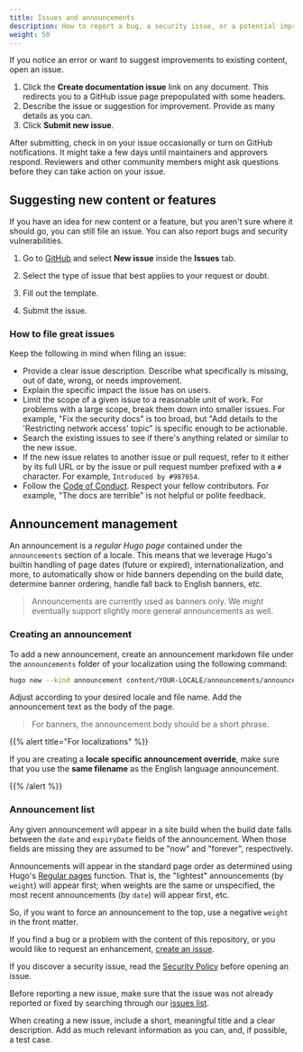 ```yaml
---
title: Issues and announcements
description: How to report a bug, a security issue, or a potential improvement.
weight: 50
---
```


If you notice an error or want to suggest improvements to existing content, open
an issue.

1. Click the **Create documentation issue** link on any document. This redirects
   you to a GitHub issue page prepopulated with some headers.
2. Describe the issue or suggestion for improvement. Provide as many details as
   you can.
3. Click **Submit new issue**.

After submitting, check in on your issue occasionally or turn on GitHub
notifications. It might take a few days until maintainers and approvers respond.
Reviewers and other community members might ask questions before they can take
action on your issue.

## Suggesting new content or features

If you have an idea for new content or a feature, but you aren't sure where it
should go, you can still file an issue. You can also report bugs and security
vulnerabilities.

1. Go to
   [GitHub](https://github.com/open-telemetry/opentelemetry.io/issues/new/) and
   select **New issue** inside the **Issues** tab.

1. Select the type of issue that best applies to your request or doubt.

1. Fill out the template.

1. Submit the issue.

### How to file great issues

Keep the following in mind when filing an issue:

- Provide a clear issue description. Describe what specifically is missing, out
  of date, wrong, or needs improvement.
- Explain the specific impact the issue has on users.
- Limit the scope of a given issue to a reasonable unit of work. For problems
  with a large scope, break them down into smaller issues. For example, "Fix the
  security docs" is too broad, but "Add details to the 'Restricting network
  access' topic" is specific enough to be actionable.
- Search the existing issues to see if there's anything related or similar to
  the new issue.
- If the new issue relates to another issue or pull request, refer to it either
  by its full URL or by the issue or pull request number prefixed with a `#`
  character. For example, `Introduced by #987654`.
- Follow the
  [Code of Conduct](https://github.com/open-telemetry/community/blob/main/code-of-conduct.md).
  Respect your fellow contributors. For example, "The docs are terrible" is not
  helpful or polite feedback.

## Announcement management

An announcement is a _regular Hugo page_ contained under the `announcements`
section of a locale. This means that we leverage Hugo's builtin handling of page
dates (future or expired), internationalization, and more, to automatically show
or hide banners depending on the build date, determine banner ordering, handle
fall back to English banners, etc.

> Announcements are currently used as banners only. We _might_ eventually
> support slightly more general announcements as well.

### Creating an announcement

To add a new announcement, create an announcement markdown file under the
`announcements` folder of your localization using the following command:

```sh
hugo new --kind announcement content/YOUR-LOCALE/announcements/announcement-file-name.md
```

Adjust according to your desired locale and file name. Add the announcement text
as the body of the page.

> For banners, the announcement body should be a short phrase.

{{% alert title="For localizations" %}}

If you are creating a **locale specific announcement override**, make sure that
you use the **same filename** as the English language announcement.

{{% /alert %}}

### Announcement list

Any given announcement will appear in a site build when the build date falls
between the `date` and `expiryDate` fields of the announcement. When those
fields are missing they are assumed to be "now" and "forever", respectively.

Announcements will appear in the standard page order as determined using Hugo's
[Regular pages](https://gohugo.io/methods/site/regularpages/) function. That is,
the "lightest" announcements (by `weight`) will appear first; when weights are
the same or unspecified, the most recent announcements (by `date`) will appear
first, etc.

So, if you want to force an announcement to the top, use a negative `weight` in
the front matter.

If you find a bug or a problem with the content of this repository, or you would
like to request an enhancement, [create an issue][new-issue].

If you discover a security issue, read the
[Security Policy](https://github.com/open-telemetry/opentelemetry.io/security/policy)
before opening an issue.

Before reporting a new issue, make sure that the issue was not already reported
or fixed by searching through our
[issues list](https://github.com/open-telemetry/opentelemetry.io/issues?q=is%3Aissue+is%3Aopen+sort%3Aupdated-desc).

When creating a new issue, include a short, meaningful title and a clear
description. Add as much relevant information as you can, and, if possible, a
test case.

[new-issue]:
  https://github.com/open-telemetry/opentelemetry.io/issues/new/choose

